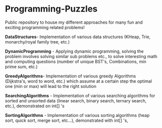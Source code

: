 # Programming-Puzzles
Public repository to house my different approaches for many fun and exciting programming related problems!

**DataStructures**- Implementation of various data structures (KHeap, Trie, monarchy/royal family tree, etc.)

**DynamicProgramming** - Applying dynamic programming, solving the problem involves solving similar sub problems etc., to solve interesting math and computing questions (number of unique BST's, Combinations, min prime sum, etc.)

**GreedyAlgorithms**- Implementation of various greedy Algorithms (Dijkstra's, word to word, etc.) which assume at a certain step the optimal one (min or max) will lead to the right solution

**SearchingAlgorithms** - Implementation of various searching algorithms for sorted and unsorted data (linear search, binary search, ternary search, etc.), demonstrated on int[] 's

**SortingAlgorithms** - Implementation of various sorting algorithms (heap sort, quick sort, merge sort, etc...), demonstrated with int[] 's,
